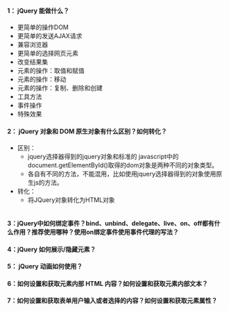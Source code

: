 #### 1： jQuery 能做什么？
- 更简单的操作DOM
- 更简单的发送AJAX请求
- 兼容浏览器
- 更简单的选择网页元素
- 改变结果集
- 元素的操作：取值和赋值
- 元素的操作：移动
- 元素的操作：复制、删除和创建
- 工具方法
- 事件操作
- 特殊效果


#### 2： jQuery 对象和 DOM 原生对象有什么区别？如何转化？
- 区别：
    - jquery选择器得到的jquery对象和标准的 javascript中的document.getElementById()取得的dom对象是两种不同的对象类型。
    - 各自有不同的方法，不能混用，比如使用jquery选择器得到的对象使用原生js的方法。
- 转化：
    - 将JQuery对象转化为HTML对象
        ```
        
        ```


#### 3：jQuery中如何绑定事件？bind、unbind、delegate、live、on、off都有什么作用？推荐使用哪种？使用on绑定事件使用事件代理的写法？



#### 4：jQuery 如何展示/隐藏元素？



#### 5： jQuery 动画如何使用？



#### 6：如何设置和获取元素内部 HTML 内容？如何设置和获取元素内部文本？



#### 7：如何设置和获取表单用户输入或者选择的内容？如何设置和获取元素属性？


